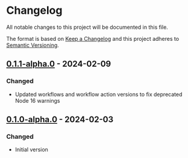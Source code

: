# Changelog

All notable changes to this project will be documented in this file.

The format is based on [Keep a Changelog](http://keepachangelog.com/)
and this project adheres to [Semantic Versioning](http://semver.org/).

## [0.1.1-alpha.0] - 2024-02-09

### Changed

- Updated workflows and workflow action versions to fix deprecated Node 16 warnings

## [0.1.0-alpha.0] - 2024-02-03

### Changed

- Initial version

[0.1.1-alpha.0]: https://github.com/richtea/Richtea.RecommendedPractices/compare/v0.1.0-alpha.0...v0.1.1-alpha.0

[0.1.0-alpha.0]: https://github.com/richtea/Richtea.RecommendedPractices/releases/tag/v0.1.0-alpha.0
